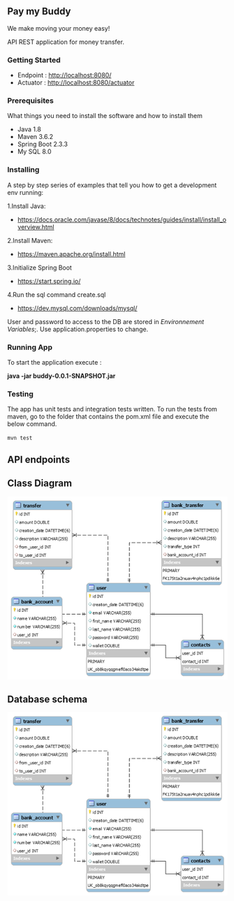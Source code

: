 <h2>Pay my Buddy</h2>

We make moving your money easy!

API REST application for money transfer. 

### Getting Started


* Endpoint : <http://localhost:8080/>
* Actuator : <http://localhost:8080/actuator>

### Prerequisites

What things you need to install the software and how to install them

- Java 1.8
- Maven 3.6.2
- Spring Boot 2.3.3
- My SQL 8.0


### Installing

A step by step series of examples that tell you how to get a development env running:

1.Install Java:

- https://docs.oracle.com/javase/8/docs/technotes/guides/install/install_overview.html

2.Install Maven:

- https://maven.apache.org/install.html

3.Initialize Spring Boot 

- https://start.spring.io/

4.Run the sql command create.sql

- https://dev.mysql.com/downloads/mysql/
   
User and password to access to the DB are stored in *Environnement Variables*;. Use application.properties to change.


### Running App

To start the application execute :

**java -jar buddy-0.0.1-SNAPSHOT.jar**

### Testing

The app has unit tests and integration tests written. 
To run the tests from maven, go to the folder that contains the pom.xml file and execute the below command.

`mvn test`

## API endpoints 

## Class Diagram

![ClassDiagram](src/main/resources/static/schema.png)

## Database schema

![DataBase Schema](src/main/resources/static/schema.png)

